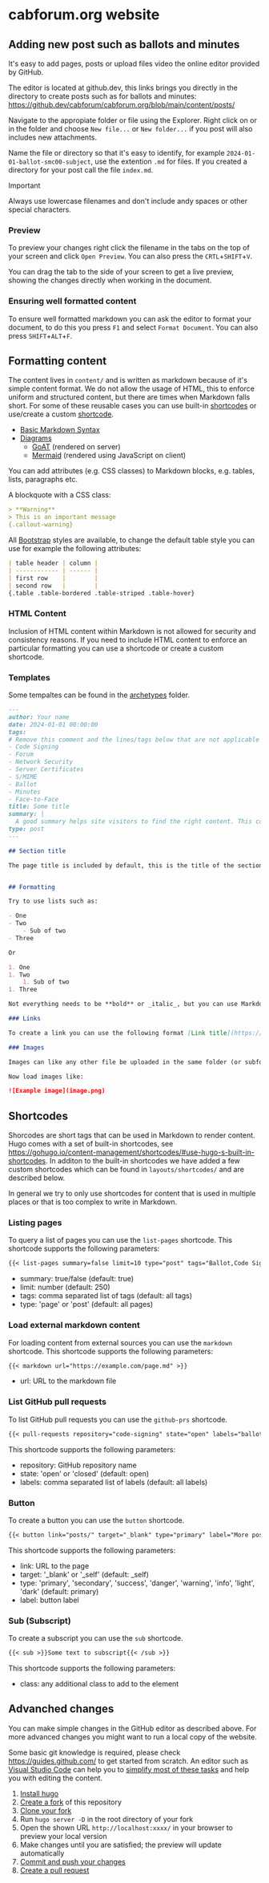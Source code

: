 # cabforum.org website

## Adding new post such as ballots and minutes

It's easy to add pages, posts or upload files video the online editor provided by GitHub. 

The editor is located at github.dev, this links brings you directly in the directory to create posts such as for ballots and minutes:  
https://github.dev/cabforum/cabforum.org/blob/main/content/posts/

Navigate to the appropiate folder or file using the Explorer. Right click on or in the folder and choose `New file...` or `New folder...` if you post will also includes new attachments. 

Name the file or directory so that it's easy to identify, for example `2024-01-01-ballot-smc00-subject`, use the extention `.md` for files. If you created a directory for your post call the file `index.md`.

> [!IMPORTANT] 
> Always use lowercase filenames and don't include andy spaces or other special characters.

### Preview

To preview your changes right click the filename in the tabs on the top of your screen and click `Open Preview`. You can also press the `CRTL`+`SHIFT`+`V`.

You can drag the tab to the side of your screen to get a live preview, showing the changes directly when working in the document.

### Ensuring well formatted content

To ensure well formatted markdown you can ask the editor to format your document, to do this you press `F1` and select `Format Document`. You can also press `SHIFT`+`ALT`+`F`.

## Formatting content

The content lives in `content/` and is written as markdown because of it's simple content format. We do not allow the usage of HTML, this to enforce uniform and structured content, but there are times when Markdown falls short. For some of these reusable cases you can use built-in [shortcodes](https://gohugo.io/content-management/shortcodes/) or use/create a custom [shortcode](https://gohugo.io/templates/shortcode-templates/).

- [Basic Markdown Syntax](https://www.markdownguide.org/basic-syntax/)
- [Diagrams](https://gohugo.io/content-management/diagrams/)
  - [GoAT](https://github.com/bep/goat) (rendered on server)
  - [Mermaid](https://mermaid-js.github.io/) (rendered using JavaScript on client)

You can add attributes (e.g. CSS classes) to Markdown blocks, e.g. tables, lists, paragraphs etc.

A blockquote with a CSS class:

```md
> **Warning**
> This is an important message
{.callout-warning}
```

All [Bootstrap](https://getbootstrap.com/docs/) styles are available, to change the default table style you can use for example the following attributes:

```md
| table header | column |
| ------------ | ------ |
| first row    |        |
| second row   |        |
{.table .table-bordered .table-striped .table-hover}
```

### HTML Content

Inclusion of HTML content within Markdown is not allowed for security and consistency reasons. If you need to include HTML content to enforce an particular formatting you can use a shortcode or create a custom shortcode.

### Templates

Some tempaltes can be found in the [archetypes](tree/main/archetypes) folder.

```md
---
author: Your name
date: 2024-01-01 00:00:00
tags:
# Remove this comment and the lines/tags below that are not applicable
- Code Signing
- Forum
- Network Security
- Server Certificates
- S/MIME
- Ballot
- Minutes
- Face-to-Face
title: Some title
summary: |
  A good summary helps site visitors to find the right content. This could for example state the purpose of the ballot, and is shown in the preview when listing multiple pages. 
type: post
---

## Section title

The page title is included by default, this is the title of the section.


## Formatting

Try to use lists such as:

- One
- Two
    - Sub of two
- Three

Or 

1. One
1. Two
    1. Sub of two
1. Three

Not everything needs to be **bold** or _italic_, but you can use Markdown formatting.

### Links

To create a link you can use the following format [Link title](https://cabforum.org)

### Images

Images can like any other file be uploaded in the same folder (or subfolder) of your post. If your post is not in it's own folder create a folder 'name-of-your-post' and name the post file index.md inside that folder.

Now load images like:

![Example image](image.png)
```

## Shortcodes

Shorcodes are short tags that can be used in Markdown to render content. Hugo comes with a set of built-in shortcodes, see <https://gohugo.io/content-management/shortcodes/#use-hugo-s-built-in-shortcodes>. In additon to the built-in shortcodes we have added a few custom shortcodes which can be found in `layouts/shortcodes/` and are described below.

In general we try to only use shortcodes for content that is used in multiple places or that is too complex to write in Markdown.

### Listing pages

To query a list of pages you can use the `list-pages` shortcode. This shortcode supports the following parameters:

```md
{{< list-pages summary=false limit=10 type="post" tags="Ballot,Code Signing" >}}
```

- summary: true/false (default: true)
- limit: number (default: 250)
- tags: comma separated list of tags (default: all tags)
- type: 'page' or 'post' (default: all pages)

### Load external markdown content

For loading content from external sources you can use the `markdown` shortcode. This shortcode supports the following parameters:

```md
{{< markdown url="https://example.com/page.md" >}}
```

- url: URL to the markdown file

### List GitHub pull requests

To list GitHub pull requests you can use the `github-prs` shortcode.

```md
{{< pull-requests repository="code-signing" state="open" labels="ballot" >}}
```

This shortcode supports the following parameters:

- repository: GitHub repository name
- state: 'open' or 'closed' (default: open)
- labels: comma separated list of labels (default: all labels)

### Button

To create a button you can use the `button` shortcode.

```md
{{< button link="posts/" target="_blank" type="primary" label="More posts of the CA/Browser Forum" >}}
```

This shortcode supports the following parameters:

- link: URL to the page
- target: '_blank' or '_self' (default: _self)
- type: 'primary', 'secondary', 'success', 'danger', 'warning', 'info', 'light', 'dark' (default: primary)
- label: button label

### Sub (Subscript)

To create a subscript you can use the `sub` shortcode.

```md
{{< sub >}}Some text to subscript{{< /sub >}}
```

This shortcode supports the following parameters:

- class: any additional class to add to the element

## Advanched changes

You can make simple changes in the GitHub editor as described above. For more advanced changes you might want to run a local copy of the website.

Some basic git knowledge is required, please check <https://guides.github.com/> to get started from scratch. An editor such as [Visual Studio Code](https://code.visualstudio.com/) can help you to [simplify most of these tasks](https://code.visualstudio.com/docs/editor/github) and help you with editing the content.

1. [Install hugo](https://gohugo.io/getting-started/installing/#quick-install)
2. [Create a fork](https://guides.github.com/activities/forking/#fork) of this repository
3. [Clone your fork](https://guides.github.com/activities/forking/#clone)
2. Run `hugo server -D` in the root directory of your fork
3. Open the shown URL `http://localhost:xxxx/` in your browser to preview your local version
4. Make changes until you are satisfied; the preview will update automatically
5. [Commit and push your changes](https://guides.github.com/activities/forking/#making-changes)
6. [Create a pull request](https://guides.github.com/activities/forking/#making-a-pull-request)

